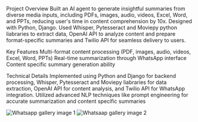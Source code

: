 Project Overview
Built an AI agent to generate insightful summaries from diverse media inputs, including PDFs, images, audio, videos, Excel, Word, and PPTs, reducing user's time in content comprehension by 10x. 
Designed with Python, Django. Used Whisper, Pytesseract and Moviepy python liabraries to extract data, OpenAI API to analyze content and prepare format-specific summaries and Twilio API for seamless delivery to users.

Key Features
Multi-format content processing (PDF, images, audio, videos, Excel, Word, PPTs)
Real-time summarization through WhatsApp interface
Content specific summary generation ability

Technical Details
Implemented using Python and Django for backend processing, Whisper, Pytesseract and Moviepy liabraries for data extraction, OpenAI API for content analysis, and Twilio API for WhatsApp integration. 
Utilized advanced NLP techniques like prompt engineering for accurate summarization and content specific summaries

![Whatsapp gallery image 1](https://github.com/user-attachments/assets/8fea2c18-296b-4e5a-bd8f-07579ed10c4f)
![Whatsaap gallery image 2](https://github.com/user-attachments/assets/e4876358-8a88-4136-863c-c064aca0e544)

